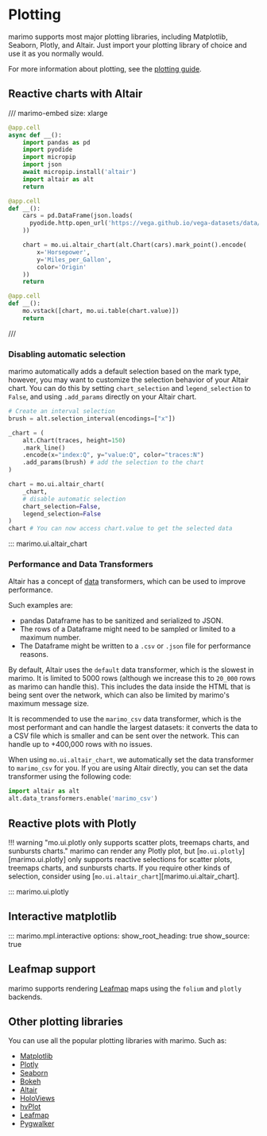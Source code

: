 # Plotting

marimo supports most major plotting libraries, including Matplotlib, Seaborn,
Plotly, and Altair. Just import your plotting library of choice and use it
as you normally would.

For more information about plotting, see the [plotting guide](../guides/working_with_data/plotting.md).

## Reactive charts with Altair

/// marimo-embed
    size: xlarge

```python
@app.cell
async def __():
    import pandas as pd
    import pyodide
    import micropip
    import json
    await micropip.install('altair')
    import altair as alt
    return

@app.cell
def __():
    cars = pd.DataFrame(json.loads(
      pyodide.http.open_url('https://vega.github.io/vega-datasets/data/cars.json').read()
    ))

    chart = mo.ui.altair_chart(alt.Chart(cars).mark_point().encode(
        x='Horsepower',
        y='Miles_per_Gallon',
        color='Origin'
    ))
    return

@app.cell
def __():
    mo.vstack([chart, mo.ui.table(chart.value)])
    return
```

///

### Disabling automatic selection

marimo automatically adds a default selection based on the mark type, however, you may want to customize the selection behavior of your Altair chart. You can do this by setting `chart_selection` and `legend_selection` to `False`, and using `.add_params` directly on your Altair chart.

```python
# Create an interval selection
brush = alt.selection_interval(encodings=["x"])

_chart = (
    alt.Chart(traces, height=150)
    .mark_line()
    .encode(x="index:Q", y="value:Q", color="traces:N")
    .add_params(brush) # add the selection to the chart
)

chart = mo.ui.altair_chart(
    _chart,
    # disable automatic selection
    chart_selection=False,
    legend_selection=False
)
chart # You can now access chart.value to get the selected data
```

::: marimo.ui.altair_chart

### Performance and Data Transformers

Altair has a concept of [data](https://altair-viz.github.io/user_guide/data_transformers.html) transformers, which can be used to improve performance.

Such examples are:

- pandas Dataframe has to be sanitized and serialized to JSON.
- The rows of a Dataframe might need to be sampled or limited to a maximum number.
- The Dataframe might be written to a `.csv` or `.json` file for performance reasons.

By default, Altair uses the `default` data transformer, which is the slowest in marimo. It is limited to 5000 rows (although we increase this to `20_000` rows as marimo can handle this). This includes the data inside the HTML that is being sent over the network, which can also be limited by marimo's maximum message size.

It is recommended to use the `marimo_csv` data transformer, which is the most performant and can handle the largest datasets: it converts the data to a CSV file which is smaller and can be sent over the network. This can handle up to +400,000 rows with no issues.

When using `mo.ui.altair_chart`, we automatically set the data transformer to `marimo_csv` for you. If you are using Altair directly, you can set the data transformer using the following code:

```python
import altair as alt
alt.data_transformers.enable('marimo_csv')
```

## Reactive plots with Plotly

!!! warning "mo.ui.plotly only supports scatter plots, treemaps charts, and sunbursts charts."
    marimo can render any Plotly plot, but [`mo.ui.plotly`][marimo.ui.plotly] only
    supports reactive selections for scatter plots, treemaps charts, and sunbursts charts. If you require other kinds of
    selection, consider using [`mo.ui.altair_chart`][marimo.ui.altair_chart].

::: marimo.ui.plotly

## Interactive matplotlib

::: marimo.mpl.interactive
    options:
      show_root_heading: true
      show_source: true

## Leafmap support

marimo supports rendering [Leafmap](https://leafmap.org/) maps using the `folium` and `plotly` backends.

## Other plotting libraries

You can use all the popular plotting libraries with marimo. Such as:

- [Matplotlib](https://matplotlib.org/)
- [Plotly](https://plotly.com/)
- [Seaborn](https://seaborn.pydata.org/)
- [Bokeh](https://bokeh.org/)
- [Altair](https://altair-viz.github.io/)
- [HoloViews](http://holoviews.org/)
- [hvPlot](https://hvplot.holoviz.org/)
- [Leafmap](https://leafmap.org/)
- [Pygwalker](https://kanaries.net/pygwalker)
